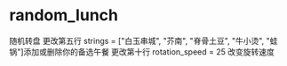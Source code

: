 # random_lunch
随机转盘
更改第五行 strings = ["白玉串城", "芥南", "脊骨土豆", "牛小烫", "蛙锅"]添加或删除你的备选午餐
更改第十行 rotation_speed = 25 改变旋转速度
